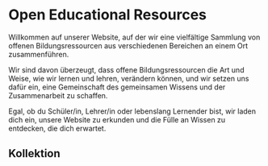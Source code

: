 # Open Educational Resources

Willkommen auf unserer Website, auf der wir eine vielfältige Sammlung von offenen Bildungsressourcen aus verschiedenen Bereichen an einem Ort zusammenführen.

Wir sind davon überzeugt, dass offene Bildungsressourcen die Art und Weise, wie wir lernen und lehren, verändern können, und wir setzen uns dafür ein, eine Gemeinschaft des gemeinsamen Wissens und der Zusammenarbeit zu schaffen.

Egal, ob du Schüler/in, Lehrer/in oder lebenslang Lernender bist, wir laden dich ein, unsere Website zu erkunden und die Fülle an Wissen zu entdecken, die dich erwartet.

## Kollektion

<Resources>
  <Resource
    title="Rehabilitationstechnik"
    url="https://oer.studyathome.technikum-wien.at/rehatec/de/"
    src="https://media-hp.technikum-wien.at/media/20221115091102/Titelbild_MGR-1.jpg">
  </Resource>

  <Resource
    title="Demnächst..."
    url="https://oer.studyathome.technikum-wien.at/"
    src="https://developers.elementor.com/docs/assets/img/elementor-placeholder-image.png">
  </Resource>
</Resources>